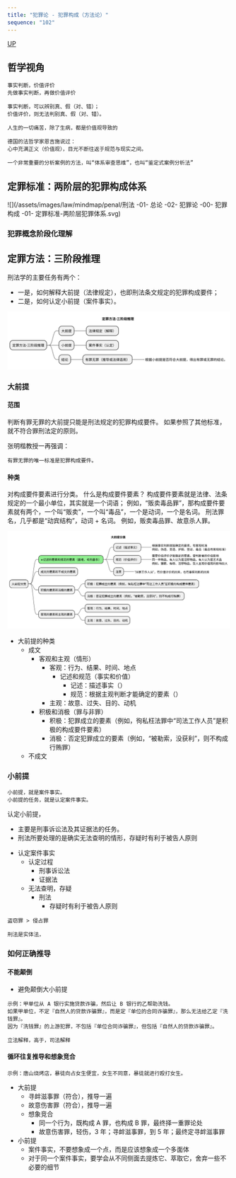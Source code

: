```yaml
---
title: "犯罪论 - 犯罪构成（方法论）"
sequence: "102"
---
```


[UP](/law/criminal-law-index.html)


## 哲学视角

```text
事实判断，价值评价
先做事实判断，再做价值评价
```

```text
事实判断，可以辨别真、假（对、错）；
价值评价，则无法判别真、假（对、错）。
```

```text
人生的一切痛苦，除了生病，都是价值观导致的
```

```text
德国的法哲学家恩吉施说过：
心中充满正义（价值观），目光不断往返于规范与现实之间。
```

```text
一个非常重要的分析案例的方法，叫“体系审查思维”，也叫“鉴定式案例分析法”
```

## 定罪标准：两阶层的犯罪构成体系

![](/assets/images/law/mindmap/penal/刑法 -01- 总论 -02- 犯罪论 -00- 犯罪构成 -01- 定罪标准-两阶层犯罪体系.svg)

### 犯罪概念阶段化理解

## 定罪方法：三阶段推理

刑法学的主要任务有两个：

- 一是，如何解释大前提（法律规定），也即刑法条文规定的犯罪构成要件；
- 二是，如何认定小前提（案件事实）。

![犯罪论 - 定罪方法 - 三阶段推理](/assets/images/law/mindmap/penal/犯罪论-定罪方法-三阶段推理.svg)



### 大前提

#### 范围

判断有罪无罪的大前提只能是刑法规定的犯罪构成要件。
如果参照了其他标准，就不符合罪刑法定的原则。

张明楷教授一再强调：

```text
有罪无罪的唯一标准是犯罪构成要件。
```

#### 种类

对构成要件要素进行分类。
什么是构成要件要素？
构成要件要素就是法律、法条规定的一个最小单位，其实就是一个词语；
例如，“贩卖毒品罪”，那构成要件要素就有两个，一个叫“贩卖”，一个叫“毒品”，一个是动词，一个是名词。
刑法罪名，几乎都是“动宾结构”，动词 + 名词。
例如，贩卖毒品罪、故意杀人罪。

![犯罪论 - 定罪方法 - 三阶段推理 - 大前提分类](/assets/images/law/mindmap/penal/犯罪论-定罪方法-三阶段推理-大前提分类1.svg)

- 大前提的种类
    - 成文
        - 客观和主观（情形）
            - 客观：行为、结果、时间、地点
                - 记述和规范（事实和价值）
                    - 记述：描述事实（）
                    - 规范：根据主观判断才能确定的要素（）
            - 主观：故意、过失、目的、动机
        - 积极和消极（罪与非罪）
            - 积极：犯罪成立的要素（例如，徇私枉法罪中“司法工作人员”是积极的构成要件要素）
            - 消极：否定犯罪成立的要素（例如，“被勒索，没获利”，则不构成行贿罪）
    - 不成文

### 小前提

```text
小前提，就是案件事实。
小前提的任务，就是认定案件事实。
```

认定小前提，

- 主要是刑事诉讼法及其证据法的任务。
- 刑法所要处理的是确实无法查明的情形，存疑时有利于被告人原则


* 认定案件事实
    * 认定过程
        * 刑事诉讼法
        * 证据法
    * 无法查明，存疑
        * 刑法
            * 存疑时有利于被告人原则

```text
盗窃罪 > 侵占罪
```

```text
刑法是实体法，
```

### 如何正确推导

#### 不能颠倒

- 避免颠倒大小前提

```text
示例：甲单位从 A 银行实施贷款诈骗，然后让 B 银行的乙帮助洗钱。
如果甲单位，不定『自然人的贷款诈骗罪』，而是定『单位的合同诈骗罪』，那么无法给乙定『洗钱罪』。
因为『洗钱罪』的上游犯罪，不包括『单位合同诈骗罪』，但包括『自然人的贷款诈骗罪』。
```

```text
立法解释，高于，司法解释
```

#### 循环往复推导和想象竞合

```text
示例：唐山烧烤店，暴徒向占女生便宜，女生不同意，暴徒就进行殴打女生。
```

- 大前提
    - 寻衅滋事罪（符合），推导一遍
    - 故意伤害罪（符合），推导一遍
    - 想象竞合
        - 同一个行为，既构成 A 罪，也构成 B 罪，最终择一重罪论处
        - 故意伤害罪，轻伤，3 年；寻衅滋事罪，到 5 年；最终定寻衅滋事罪
- 小前提
    - 案件事实，不要想象成一个点，而是应该想象成一个多面体
    - 对于同一个案件事实，要学会从不同侧面去提炼它、萃取它，舍弃一些不必要的细节
